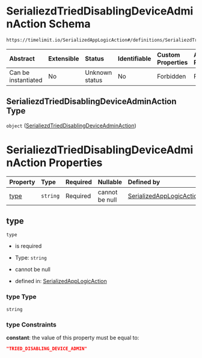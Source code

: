 # SerialiezdTriedDisablingDeviceAdminAction Schema

```txt
https://timelimit.io/SerializedAppLogicAction#/definitions/SerialiezdTriedDisablingDeviceAdminAction
```



| Abstract            | Extensible | Status         | Identifiable | Custom Properties | Additional Properties | Access Restrictions | Defined In                                                                                            |
| :------------------ | :--------- | :------------- | :----------- | :---------------- | :-------------------- | :------------------ | :---------------------------------------------------------------------------------------------------- |
| Can be instantiated | No         | Unknown status | No           | Forbidden         | Forbidden             | none                | [SerializedAppLogicAction.schema.json\*](SerializedAppLogicAction.schema.json "open original schema") |

## SerialiezdTriedDisablingDeviceAdminAction Type

`object` ([SerialiezdTriedDisablingDeviceAdminAction](serializedapplogicaction-definitions-serialiezdtrieddisablingdeviceadminaction.md))

# SerialiezdTriedDisablingDeviceAdminAction Properties

| Property      | Type     | Required | Nullable       | Defined by                                                                                                                                                                                                                                           |
| :------------ | :------- | :------- | :------------- | :--------------------------------------------------------------------------------------------------------------------------------------------------------------------------------------------------------------------------------------------------- |
| [type](#type) | `string` | Required | cannot be null | [SerializedAppLogicAction](serializedapplogicaction-definitions-serialiezdtrieddisablingdeviceadminaction-properties-type.md "https://timelimit.io/SerializedAppLogicAction#/definitions/SerialiezdTriedDisablingDeviceAdminAction/properties/type") |

## type



`type`

* is required

* Type: `string`

* cannot be null

* defined in: [SerializedAppLogicAction](serializedapplogicaction-definitions-serialiezdtrieddisablingdeviceadminaction-properties-type.md "https://timelimit.io/SerializedAppLogicAction#/definitions/SerialiezdTriedDisablingDeviceAdminAction/properties/type")

### type Type

`string`

### type Constraints

**constant**: the value of this property must be equal to:

```json
"TRIED_DISABLING_DEVICE_ADMIN"
```
